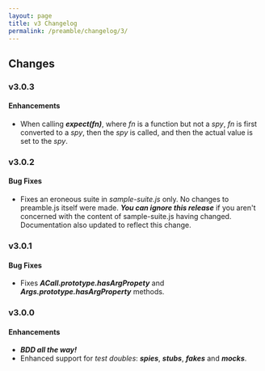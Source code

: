 ```yaml
---
layout: page
title: v3 Changelog
permalink: /preamble/changelog/3/
---
```


## Changes

### v3.0.3
#### Enhancements
* When calling **_expect(fn)_**, where _fn_ is a function but not a _spy_, _fn_
is first converted to a _spy_, then the _spy_ is called, and then the actual
value is set to the _spy_.

### v3.0.2
#### Bug Fixes
* Fixes an eroneous suite in _sample-suite.js_ only. No changes to preamble.js
itself were made. **_You can ignore this release_** if you aren't concerned with
the content of sample-suite.js having changed. Documentation also updated to
reflect this change.

### v3.0.1
#### Bug Fixes
* Fixes **_ACall.prototype.hasArgPropety_** and
**_Args.prototype.hasArgProperty_** methods.

### v3.0.0
#### Enhancements
* **_BDD all the way!_**
* Enhanced support for _test doubles_: **_spies_**, **_stubs_**, **_fakes_** and
**_mocks_**.
